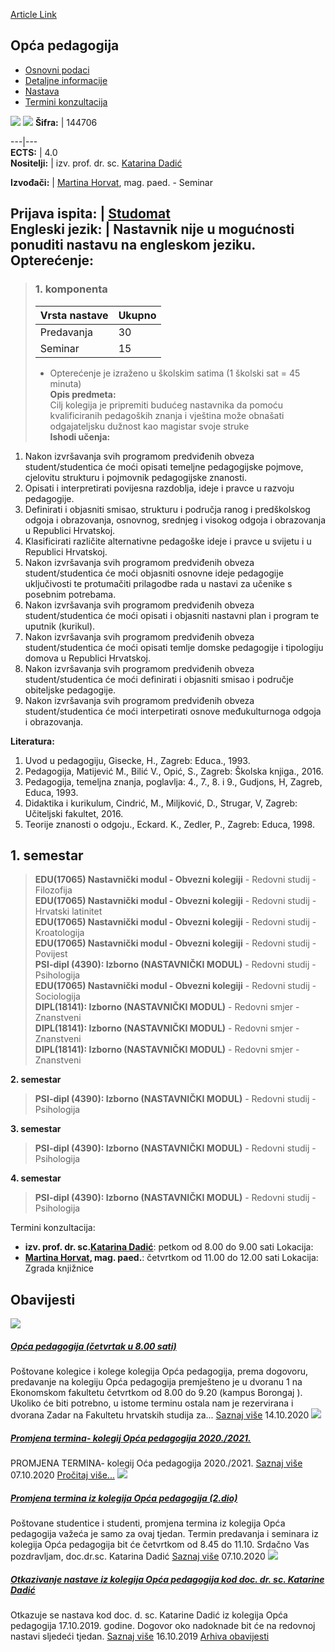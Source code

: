 [Article Link](https://www.fhs.hr/predmet/opcped_b)

## Opća pedagogija
  * [Osnovni podaci](https://www.fhs.hr/predmet/opcped_b#v1id-904846_637927_1_0 "Osnovni podaci")
  * [Detaljne informacije](https://www.fhs.hr/predmet/opcped_b#v1id-904846_637927_1_1 "Detaljne informacije")
  * [Nastava](https://www.fhs.hr/predmet/opcped_b#v1id-904846_637927_1_2 "Nastava")
  * [Termini konzultacija](https://www.fhs.hr/predmet/opcped_b#v1id-904846_637927_1_3 "Termini konzultacija")


[![](https://www.fhs.hr/img/flags/gif/hr.gif)](https://www.fhs.hr/predmet/opcped_b) [![](https://www.fhs.hr/img/flags/gif/gb.gif)](https://www.fhs.hr/en/course/ped_c)
**Šifra:** |  144706  
  
---|---  
**ECTS:** |  4.0   
**Nositelji:** |  izv. prof. dr. sc. [Katarina Dadić](https://www.fhs.hr/djelatnik/katarina.dadic)   
  
**Izvođači:** |  [Martina Horvat](https://www.fhs.hr/djelatnik/martina.horvat), mag. paed. - Seminar  
  
**Prijava ispita:** |  [Studomat](http://www.isvu.hr/studomat)  
**Engleski jezik:** |  Nastavnik nije u mogućnosti ponuditi nastavu na engleskom jeziku.   
**Opterećenje:**  
---  
> ### 1. komponenta
> | Vrsta nastave | Ukupno  
> ---|---  
> Predavanja | 30  
> Seminar | 15  
> * Opterećenje je izraženo u školskim satima (1 školski sat = 45 minuta)   
**Opis predmeta:**  
> Cilj kolegija je pripremiti budućeg nastavnika da pomoću kvalificiranih pedagoških znanja i vještina može obnašati odgajateljsku dužnost kao magistar svoje struke  
**Ishodi učenja:**  
  1. Nakon izvršavanja svih programom predviđenih obveza student/studentica će moći opisati temeljne pedagogijske pojmove, cjelovitu strukturu i pojmovnik pedagogijske znanosti.
  2. Opisati i interpretirati povijesna razdoblja, ideje i pravce u razvoju pedagogije.
  3. Definirati i objasniti smisao, strukturu i područja ranog i predškolskog odgoja i obrazovanja, osnovnog, srednjeg i visokog odgoja i obrazovanja u Republici Hrvatskoj.
  4. Klasificirati različite alternativne pedagoške ideje i pravce u svijetu i u Republici Hrvatskoj.
  5. Nakon izvršavanja svih programom predviđenih obveza student/studentica će moći objasniti osnovne ideje pedagogije uključivosti te protumačiti prilagodbe rada u nastavi za učenike s posebnim potrebama.
  6. Nakon izvršavanja svih programom predviđenih obveza student/studentica će moći opisati i objasniti nastavni plan i program te uputnik (kurikul).
  7. Nakon izvršavanja svih programom predviđenih obveza student/studentica će moći opisati temlje domske pedagogije i tipologiju domova u Republici Hrvatskoj.
  8. Nakon izvršavanja svih programom predviđenih obveza student/studentica će moći definirati i objasniti smisao i područje obiteljske pedagogije.
  9. Nakon izvršavanja svih programom predviđenih obveza student/studentica će moći interpetirati osnove međukulturnoga odgoja i obrazovanja.

  
**Literatura:**  
  1. Uvod u pedagogiju, Gisecke, H., Zagreb: Educa., 1993. 
  2. Pedagogija, Matijević M., Bilić V., Opić, S., Zagreb: Školska knjiga., 2016. 
  3. Pedagogija, temeljna znanja, poglavlja: 4., 7., 8. i 9., Gudjons, H, Zagreb, Educa, 1993. 
  4. Didaktika i kurikulum, Cindrić, M., Miljković, D., Strugar, V, Zagreb: Učiteljski fakultet, 2016. 
  5. Teorije znanosti o odgoju., Eckard. K., Zedler, P., Zagreb: Educa, 1998. 

  
**1. semestar**  
---  
> **EDU(17065) Nastavnički modul - Obvezni kolegiji** - Redovni studij - Filozofija  
>  **EDU(17065) Nastavnički modul - Obvezni kolegiji** - Redovni studij - Hrvatski latinitet  
>  **EDU(17065) Nastavnički modul - Obvezni kolegiji** - Redovni studij - Kroatologija  
>  **EDU(17065) Nastavnički modul - Obvezni kolegiji** - Redovni studij - Povijest  
>  **PSI-dipl (4390): Izborno (NASTAVNIČKI MODUL)** - Redovni studij - Psihologija  
>  **EDU(17065) Nastavnički modul - Obvezni kolegiji** - Redovni studij - Sociologija  
>  **DIPL(18141): Izborno (NASTAVNIČKI MODUL)** - Redovni smjer - Znanstveni  
>  **DIPL(18141): Izborno (NASTAVNIČKI MODUL)** - Redovni smjer - Znanstveni  
>  **DIPL(18141): Izborno (NASTAVNIČKI MODUL)** - Redovni smjer - Znanstveni  
>   
  
**2. semestar**  
> **PSI-dipl (4390): Izborno (NASTAVNIČKI MODUL)** - Redovni studij - Psihologija  
>   
  
**3. semestar**  
> **PSI-dipl (4390): Izborno (NASTAVNIČKI MODUL)** - Redovni studij - Psihologija  
>   
  
**4. semestar**  
> **PSI-dipl (4390): Izborno (NASTAVNIČKI MODUL)** - Redovni studij - Psihologija  
>   
Termini konzultacija: 
  * **izv. prof. dr. sc.[Katarina Dadić](https://www.fhs.hr/djelatnik/katarina.dadic)**: 
petkom od 8.00 do 9.00 sati
Lokacija: 
  * **[Martina Horvat](https://www.fhs.hr/djelatnik/martina.horvat), mag. paed.**: 
četvrtkom od 11.00 do 12.00 sati 
Lokacija: Zgrada knjižnice 


## Obavijesti
[ ![](https://www.fhs.hr/_pub/themes_static/hrstud2024/default/img/default_news.jpg) ](https://www.fhs.hr/predmet/opcped_b?@=21d1t#news_110333)
#####  [Opća pedagogija (četvrtak u 8.00 sati)](https://www.fhs.hr/predmet/opcped_b?@=21d1t#news_110333)
Poštovane kolegice i kolege kolegija Opća pedagogija, prema dogovoru, predavanje na kolegiju Opća pedagogija premješteno je u dvoranu 1 na Ekonomskom fakultetu četvrtkom od 8.00 do 9.20 (kampus Borongaj ). Ukoliko će biti potrebno, u istome terminu ostala nam je rezervirana i dvorana Zadar na Fakultetu hrvatskih studija za... 
[Saznaj više](https://www.fhs.hr/predmet/opcped_b?@=21d1t#news_110333)
14.10.2020
[ ![](https://www.fhs.hr/_pub/themes_static/hrstud2024/default/img/default_news.jpg) ](https://www.fhs.hr/predmet/opcped_b?@=21cxg#news_110333)
#####  [Promjena termina- kolegij Opća pedagogija 2020./2021.](https://www.fhs.hr/predmet/opcped_b?@=21cxg#news_110333)
PROMJENA TERMINA- kolegij Oća pedagogija 2020./2021. 
[Saznaj više](https://www.fhs.hr/predmet/opcped_b?@=21cxg#news_110333)
07.10.2020
[Pročitaj više...](https://www.fhs.hr/predmet/opcped_b?@=21cxg#news_110333 "Pročitaj obavijest: Promjena termina- kolegij Opća pedagogija 2020./2021.")
[ ![](https://www.fhs.hr/_pub/themes_static/hrstud2024/default/img/default_news.jpg) ](https://www.fhs.hr/predmet/opcped_b?@=21cxo#news_110333)
#####  [Promjena termina iz kolegija Opća pedagogija (2.dio)](https://www.fhs.hr/predmet/opcped_b?@=21cxo#news_110333)
Poštovane studentice i studenti, promjena termina iz kolegija Opća pedagogija važeća je samo za ovaj tjedan. Termin predavanja i seminara iz kolegija Opća pedagogija bit će četvrtkom od 8.45 do 11.10. Srdačno Vas pozdravljam, doc.dr.sc. Katarina Dadić 
[Saznaj više](https://www.fhs.hr/predmet/opcped_b?@=21cxo#news_110333)
07.10.2020
[ ![](https://www.fhs.hr/_pub/themes_static/hrstud2024/default/img/default_news.jpg) ](https://www.fhs.hr/predmet/opcped_b?@=218vw#news_110333)
#####  [Otkazivanje nastave iz kolegija Opća pedagogija kod doc. dr. sc. Katarine Dadić](https://www.fhs.hr/predmet/opcped_b?@=218vw#news_110333)
Otkazuje se nastava kod doc. d. sc. Katarine Dadić iz kolegija Opća pedagogija 17.10.2019. godine. Dogovor oko nadoknade bit će na redovnoj nastavi sljedeći tjedan. 
[Saznaj više](https://www.fhs.hr/predmet/opcped_b?@=218vw#news_110333)
16.10.2019
[Arhiva obavijesti](https://www.fhs.hr/predmet/opcped_b?@=20say#news_110333 "Arhiva obavijesti")
